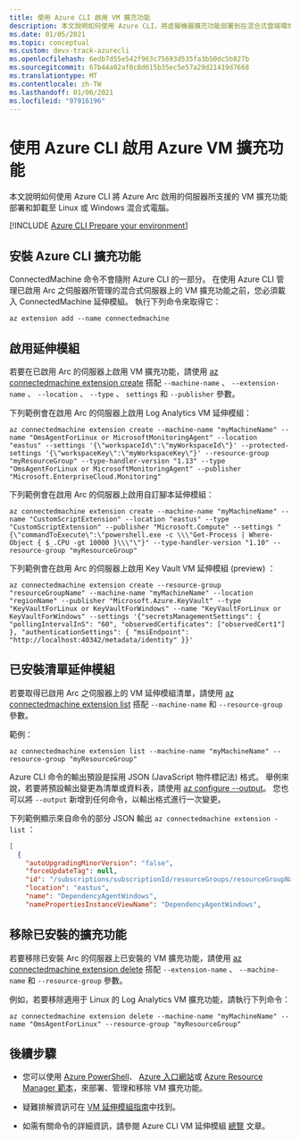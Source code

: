 ```yaml
---
title: 使用 Azure CLI 啟用 VM 擴充功能
description: 本文說明如何使用 Azure CLI，將虛擬機器擴充功能部署到在混合式雲端環境中執行的 Azure Arc 啟用的伺服器。
ms.date: 01/05/2021
ms.topic: conceptual
ms.custom: devx-track-azurecli
ms.openlocfilehash: 6edb7d55e542f963c75693d535fa3b50dc5b827b
ms.sourcegitcommit: 67b44a02af0c8d615b35ec5e57a29d21419d7668
ms.translationtype: MT
ms.contentlocale: zh-TW
ms.lasthandoff: 01/06/2021
ms.locfileid: "97916196"
---
```

# <a name="enable-azure-vm-extensions-using-the-azure-cli"></a>使用 Azure CLI 啟用 Azure VM 擴充功能

本文說明如何使用 Azure CLI 將 Azure Arc 啟用的伺服器所支援的 VM 擴充功能部署和卸載至 Linux 或 Windows 混合式電腦。

[!INCLUDE [Azure CLI Prepare your environment](../../../includes/azure-cli-prepare-your-environment.md)]

## <a name="install-the-azure-cli-extension"></a>安裝 Azure CLI 擴充功能

ConnectedMachine 命令不會隨附 Azure CLI 的一部分。 在使用 Azure CLI 管理已啟用 Arc 之伺服器所管理的混合式伺服器上的 VM 擴充功能之前，您必須載入 ConnectedMachine 延伸模組。 執行下列命令來取得它：

```azurecli
az extension add --name connectedmachine
```

## <a name="enable-extension"></a>啟用延伸模組

若要在已啟用 Arc 的伺服器上啟用 VM 擴充功能，請使用 [az connectedmachine extension create](/cli/azure/ext/connectedmachine/connectedmachine/extension#ext_connectedmachine_az_connectedmachine_extension_create) 搭配 `--machine-name` 、 `--extension-name` 、 `--location` 、 `--type` 、 `settings` 和 `--publisher` 參數。

下列範例會在啟用 Arc 的伺服器上啟用 Log Analytics VM 延伸模組：

```azurecli
az connectedmachine extension create --machine-name "myMachineName" --name "OmsAgentForLinux or MicrosoftMonitoringAgent" --location "eastus" --settings '{\"workspaceId\":\"myWorkspaceId\"}' --protected-settings '{\"workspaceKey\":\"myWorkspaceKey\"}' --resource-group "myResourceGroup" --type-handler-version "1.13" --type "OmsAgentForLinux or MicrosoftMonitoringAgent" --publisher "Microsoft.EnterpriseCloud.Monitoring" 
```

下列範例會在啟用 Arc 的伺服器上啟用自訂腳本延伸模組：

```azurecli
az connectedmachine extension create --machine-name "myMachineName" --name "CustomScriptExtension" --location "eastus" --type "CustomScriptExtension" --publisher "Microsoft.Compute" --settings "{\"commandToExecute\":\"powershell.exe -c \\\"Get-Process | Where-Object { $_.CPU -gt 10000 }\\\"\"}" --type-handler-version "1.10" --resource-group "myResourceGroup"
```

下列範例會在啟用 Arc 的伺服器上啟用 Key Vault VM 延伸模組 (preview) ：

```azurecli
az connectedmachine extension create --resource-group "resourceGroupName" --machine-name "myMachineName" --location "regionName" --publisher "Microsoft.Azure.KeyVault" --type "KeyVaultForLinux or KeyVaultForWindows" --name "KeyVaultForLinux or KeyVaultForWindows" --settings '{"secretsManagementSettings": { "pollingIntervalInS": "60", "observedCertificates": ["observedCert1"] }, "authenticationSettings": { "msiEndpoint": "http://localhost:40342/metadata/identity" }}'
```

## <a name="list-extensions-installed"></a>已安裝清單延伸模組

若要取得已啟用 Arc 之伺服器上的 VM 延伸模組清單，請使用 [az connectedmachine extension list](/cli/azure/ext/connectedmachine/connectedmachine/extension#ext_connectedmachine_az_connectedmachine_extension_list) 搭配 `--machine-name` 和 `--resource-group` 參數。

範例：

```azurecli
az connectedmachine extension list --machine-name "myMachineName" --resource-group "myResourceGroup"
```

Azure CLI 命令的輸出預設是採用 JSON (JavaScript 物件標記法) 格式。 舉例來說，若要將預設輸出變更為清單或資料表，請使用 [az configure --output](/cli/azure/reference-index)。 您也可以將 `--output` 新增到任何命令，以輸出格式進行一次變更。

下列範例顯示來自命令的部分 JSON 輸出 `az connectedmachine extension -list` ：

```json
[
  {
    "autoUpgradingMinorVersion": "false",
    "forceUpdateTag": null,
    "id": "/subscriptions/subscriptionId/resourceGroups/resourceGroupName/providers/Microsoft.HybridCompute/machines/SVR01/extensions/DependencyAgentWindows",
    "location": "eastus",
    "name": "DependencyAgentWindows",
    "namePropertiesInstanceViewName": "DependencyAgentWindows",
```

## <a name="remove-an-installed-extension"></a>移除已安裝的擴充功能

若要移除已安裝 Arc 的伺服器上已安裝的 VM 擴充功能，請使用 [az connectedmachine extension delete](/cli/azure/ext/connectedmachine/connectedmachine/extension#ext_connectedmachine_az_connectedmachine_extension_delete) 搭配 `--extension-name` 、 `--machine-name` 和 `--resource-group` 參數。

例如，若要移除適用于 Linux 的 Log Analytics VM 擴充功能，請執行下列命令：

```azurecli
az connectedmachine extension delete --machine-name "myMachineName" --name "OmsAgentForLinux" --resource-group "myResourceGroup"
```

## <a name="next-steps"></a>後續步驟

- 您可以使用 [Azure PowerShell](manage-vm-extensions-powershell.md)、 [Azure 入口網站](manage-vm-extensions-portal.md)或 [Azure Resource Manager 範本](manage-vm-extensions-template.md)，來部署、管理和移除 VM 擴充功能。

- 疑難排解資訊可在 [VM 延伸模組指南](troubleshoot-vm-extensions.md)中找到。

- 如需有關命令的詳細資訊，請參閱 Azure CLI VM 延伸模組 [總覽](/cli/azure/ext/connectedmachine/connectedmachine/extension) 文章。

